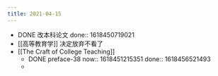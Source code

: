 ```yaml
---
title: 2021-04-15
---
```


- DONE 改本科论文
  done:: 1618450719021
- [[高等教育学]] 决定放弃不看了
- [[The Craft of College Teaching]]
    - DONE preface-38
      now:: 1618451215351
      done:: 1618456521493
    -